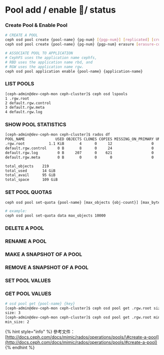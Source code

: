# Pool add / enable / status

### Create Pool & Enable Pool

```bash
# CREATE A POOL
ceph osd pool create {pool-name} {pg-num} [{pgp-num}] [replicated] [crush-rule-name] [expected-num-objects]
ceph osd pool create {pool-name} {pg-num} {pgp-num} erasure [erasure-code-profile] [crush-rule-name] [expected_num_objects]

# ASSOCIATE POOL TO APPLICATION
# CephFS uses the application name cephfs, 
# RBD uses the application name rbd, and 
# RGW uses the application name rgw.
ceph osd pool application enable {pool-name} {application-name}
```

### LIST POOLS

```bash
[ceph-admin@dev-ceph-mon ceph-cluster]$ ceph osd lspools
1 .rgw.root
2 default.rgw.control
3 default.rgw.meta
4 default.rgw.log
```

### SHOW POOL STATISTICS

```bash
[ceph-admin@dev-ceph-mon ceph-cluster]$ rados df
POOL_NAME              USED OBJECTS CLONES COPIES MISSING_ON_PRIMARY UNFOUND DEGRADED RD_OPS      RD WR_OPS    WR
.rgw.root           1.1 KiB       4      0     12                  0       0        0     12   8 KiB      4 4 KiB
default.rgw.control     0 B       8      0     24                  0       0        0      0     0 B      0   0 B
default.rgw.log         0 B     207      0    621                  0       0        0 445891 435 MiB 297136   0 B
default.rgw.meta        0 B       0      0      0                  0       0        0      0     0 B      0   0 B

total_objects    219
total_used       14 GiB
total_avail      95 GiB
total_space      109 GiB
```

### SET POOL QUOTAS

```bash
ceph osd pool set-quota {pool-name} [max_objects {obj-count}] [max_bytes {bytes}]

# example:
ceph osd pool set-quota data max_objects 10000
```

### DELETE A POOL



### RENAME A POOL



### MAKE A SNAPSHOT OF A POOL



### REMOVE A SNAPSHOT OF A POOL



### SET POOL VALUES



### GET POOL VALUES

```bash
# osd pool get {pool-name} {key}
[ceph-admin@dev-ceph-mon ceph-cluster]$ ceph osd pool get .rgw.root size
size: 3
[ceph-admin@dev-ceph-mon ceph-cluster]$ ceph osd pool get .rgw.root min_size
min_size: 2
```

{% hint style="info" %}
參考文件：  
[http://docs.ceph.com/docs/mimic/rados/operations/pools/\#create-a-pool](http://docs.ceph.com/docs/mimic/rados/operations/pools/#create-a-pool)​
{% endhint %}



